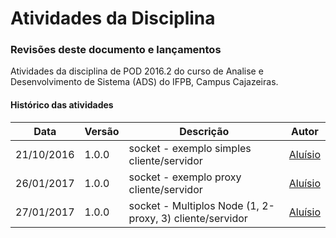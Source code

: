 # Atividades da Disciplina
### Revisões deste documento e lançamentos
Atividades da disciplina de POD 2016.2 do curso de Analise e Desenvolvimento de Sistema (ADS) do IFPB, Campus Cajazeiras.
#### Histórico das atividades
Data          |   Versão    |               Descrição                                         |  Autor
------------- | ----------- | --------------------------------------------------------------- | ---------------------
21/10/2016    |  1.0.0      |  socket - exemplo simples cliente/servidor                      | [Aluísio](https://github.com/AluisioPereira)
26/01/2017    |  1.0.0      |  socket - exemplo proxy cliente/servidor                        | [Aluísio](https://github.com/AluisioPereira)
27/01/2017    |  1.0.0      |  socket - Multiplos Node (1, 2-proxy, 3) cliente/servidor       | [Aluísio](https://github.com/AluisioPereira)
